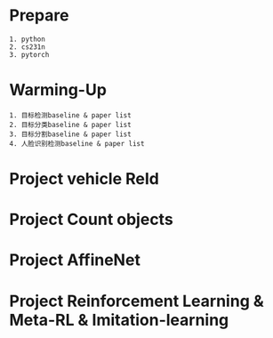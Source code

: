 # Prepare

    1. python 
    2. cs231n
    3. pytorch

# Warming-Up

    1. 目标检测baseline & paper list
    2. 目标分类baseline & paper list
    3. 目标分割baseline & paper list
    4. 人脸识别检测baseline & paper list

# Project vehicle ReId 

# Project Count objects

# Project AffineNet

# Project Reinforcement Learning & Meta-RL & Imitation-learning


